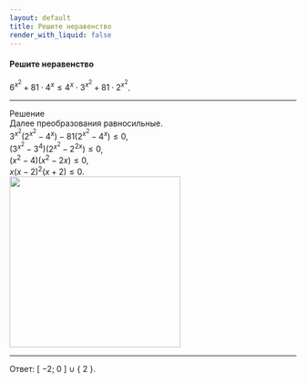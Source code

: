 ```yaml
---
layout: default
title: Решите неравенство
render_with_liquid: false
---
```


#### Решите неравенство

$6^{x^2} + 81 \cdot 4^x \leqslant 4^x \cdot 3^{x^2} + 81 \cdot 2^{x^2}$.

--- ---

Решение
<br>
Далее преобразования равносильные.
<br>
$3^{x^2} \left( 2^{x^2} - 4^x \right) - 81 \left( 2^{x^2} - 4^x \right) \leqslant 0$,
<br>
$\left(3^{x^2} - 3^4 \right) \left( 2^{x^2} - 2^{2x} \right) \leqslant 0$,
<br>
$\left( x^2 - 4 \right)\left( x^2 - 2x \right) \leqslant 0$,
<br>
$x\left( x - 2 \right)^2\left( x + 2 \right) \leqslant 0$.
<br>
<img width='300' src="https://docs.google.com/drawings/d/1kAun-lzDkG9PaLAIaPFxh2fMwh5WfAJ1iG78tRzYNkA/export/svg">

--- ---

Ответ: [ $-2$; $0$ ] $\cup$ { $2$ }.

